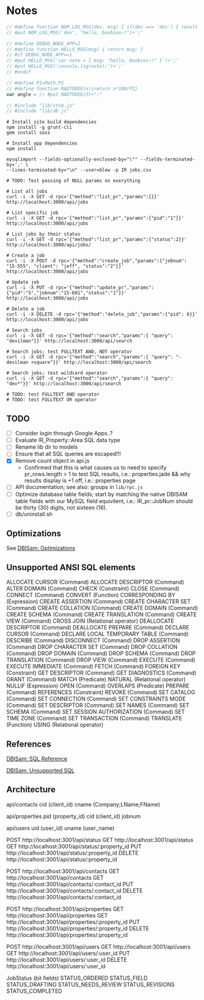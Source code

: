 # Notes

```js
// #define function NOM_LOG_MSG(dev, msg) { if(dev === 'dev') { result = "console.log('dev: %s', msg)"; return result; } }
// #put NOM_LOG_MSG('dev', "hello, boobies~!")+';'
```

```js
// #define DEBUG_NODE_APP=1
// #define function HELLO_MSG(msg) { return msg; }
// #if DEBUG_NODE_APP==1
// #put HELLO_MSG('var note = { msg: "hello, boobies~!" }')+';'
// #put HELLO_MSG('console.log(note);')+';'
// #endif

// #define PI=Math.PI
// #define function RADTODEG(x){return x*180/PI}
var angle = // #put RADTODEG(3)+";"
```

```js
// #include "lib/stub.js"
// #include "lib/db.js"
```

```console
# Install site build dependencies
npm install -g grunt-cli
gem install sass

# Install app dependencies
npm install
```

```console
mysqlimport --fields-optionally-enclosed-by="\"" --fields-terminated-by=',' \
--lines-terminated-by="\n" --user=blew -p IR jobs.csv
```

```console
# TODO: Test passing of NULL params on everything

# List all jobs
curl -i -X GET -d rpc='{"method":"list_pr","params":{}}' http://localhost:3000/api/jobs

# List specific job
curl -i -X GET -d rpc='{"method":"list_pr","params":{"pid":"1"}}' http://localhost:3000/api/jobs

# List jobs by their status
curl -i -X GET -d rpc='{"method":"list_pr","params":{"status":2}}' http://localhost:3000/api/jobs/

# Create a job
curl -i -X POST -d rpc='{"method":"create_job","params":{"jobnum": "15-555", "client": "jeff", "status":"2"}}' http://localhost:3000/api/jobs

# Update job
curl -i -X PUT -d rpc='{"method":"update_pr","params":{"pid":"5","jobnum":"15-601","status":"1"}}' http://localhost:3000/api/jobs

# Delete a job
curl -i -X DELETE -d rpc='{"method":"delete_job","params":{"pid": 6}}' http://localhost:3000/api/jobs

# Search jobs
curl -i -X GET -d rpc='{"method":"search","params":{ "query": "devilman"}}' http://localhost:3000/api/search

# Search jobs; test FULLTEXT AND, NOT operator
curl -i -X GET -d rpc='{"method":"search","params":{ "query": "-devilman +square"}}' http://localhost:3000/api/search

# Search jobs; test wildcard operator
curl -i -X GET -d rpc='{"method":"search","params":{ "query": "dev*"}}' http://localhost:3000/api/search

# TODO: test FULLTEXT AND operator
# TODO: test FULLTEXT OR operator

```

## TODO

- [ ] Consider login through Google Apps..?
- [ ] Evaluate IR_Property::Area SQL data type
- [ ] Rename lib dir to models
- [ ] Ensure that all SQL queries are escaped!!!
- [x] Remove count object in api.js
  * Confirmed that this is what causes us to need to specify pr_rows.length > 1 to test SQL results, i.e.: properties.jade && why results display is +1 off, i.e.: properties page
- [ ] API documentation; see also: groups in ```lib/rpc.js```
- [ ] Optimize database table fields; start by matching the native DBISAM
table fields with our MySQL field equivilent, i.e.: IR_pr::JobNum should be
thirty (30) digits, not sixteen (16).
- [ ] db/uninstall.sh

## Optimizations

See [DBISam: Optimizations](http://www.elevatesoft.com/manual?action=viewtopic&id=dbisam4&product=rsdelphi&version=XE&topic=Optimizations)

## Unsupported ANSI SQL elements

ALLOCATE CURSOR (Command)
ALLOCATE DESCRIPTOR (Command)
ALTER DOMAIN (Command)
CHECK (Constraint)
CLOSE (Command)
CONNECT (Command)
CONVERT (Function)
CORRESPONDING BY (Expression)
CREATE ASSERTION (Command)
CREATE CHARACTER SET (Command)
CREATE COLLATION (Command)
CREATE DOMAIN (Command)
CREATE SCHEMA (Command)
CREATE TRANSLATION (Command)
CREATE VIEW (Command)
CROSS JOIN (Relational operator)
DEALLOCATE DESCRIPTOR (Command)
DEALLOCATE PREPARE (Command)
DECLARE CURSOR (Command)
DECLARE LOCAL TEMPORARY TABLE (Command)
DESCRIBE (Command)
DISCONNECT (Command)
DROP ASSERTION (Command)
DROP CHARACTER SET (Command)
DROP COLLATION (Command)
DROP DOMAIN (Command)
DROP SCHEMA (Command)
DROP TRANSLATION (Command)
DROP VIEW (Command)
EXECUTE (Command)
EXECUTE IMMEDIATE (Command)
FETCH (Command)
FOREIGN KEY (Constraint)
GET DESCRIPTOR (Command)
GET DIAGNOSTICS (Command)
GRANT (Command)
MATCH (Predicate)
NATURAL (Relational operator)
NULLIF (Expression)
OPEN (Command)
OVERLAPS (Predicate)
PREPARE (Command)
REFERENCES (Constraint)
REVOKE (Command)
SET CATALOG (Command)
SET CONNECTION (Command)
SET CONSTRAINTS MODE (Command)
SET DESCRIPTOR (Command)
SET NAMES (Command)
SET SCHEMA (Command)
SET SESSION AUTHORIZATION (Command)
SET TIME ZONE (Command)
SET TRANSACTION (Command)
TRANSLATE (Function)
USING (Relational operator)

## References

[DBISam: SQL Reference](http://www.elevatesoft.com/manual?action=topics&id=dbisam4&product=rsdelphi&version=XE&section=sql_reference)

[DBISam: Unsupported SQL](http://www.elevatesoft.com/manual?action=viewtopic&id=dbisam4&product=rsdelphi&version=XE&topic=Unsupported_SQL)

## Architecture

  api/contacts
cid (client_id)
cname (Company;LName;FName)

  api/properties
pid (property_id)
cid (client_id)
jobnum

  api/users
uid (user_id)
uname (user_name)

POST http://localhost:3001/api/status
GET http://localhost:3001/api/status
GET http://localhost:3001/api/status/:property_id
PUT http://localhost:3001/api/status/:property_id
DELETE http://localhost:3001/api/status/:property_id

POST http://localhost:3001/api/contacts
GET http://localhost:3001/api/contacts
GET http://localhost:3001/api/contacts/:contact_id
PUT http://localhost:3001/api/contacts/:contact_id
DELETE http://localhost:3001/api/contacts/:contact_id

POST http://localhost:3001/api/properties
GET http://localhost:3001/api/properties
GET http://localhost:3001/api/properties/:property_id
PUT http://localhost:3001/api/properties/:property_id
DELETE http://localhost:3001/api/properties/:property_id

POST http://localhost:3001/api/users
GET http://localhost:3001/api/users
GET http://localhost:3001/api/users/:user_id
PUT http://localhost:3001/api/users/:user_id
DELETE http://localhost:3001/api/users/:user_id

JobStatus (bit fields)
STATUS_ORDERED
STATUS_FIELD
STATUS_DRAFTING
STATUS_NEEDS_REVIEW
STATUS_REVISIONS
STATUS_COMPLETED
